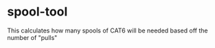 # spool-tool
This calculates how many spools of CAT6 will be needed based off the number of "pulls" 
